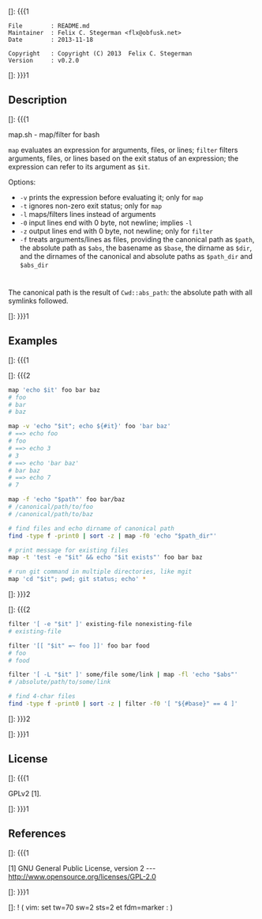[]: {{{1

    File        : README.md
    Maintainer  : Felix C. Stegerman <flx@obfusk.net>
    Date        : 2013-11-18

    Copyright   : Copyright (C) 2013  Felix C. Stegerman
    Version     : v0.2.0

[]: }}}1

## Description
[]: {{{1

  map.sh - map/filter for bash

  `map` evaluates an expression for arguments, files, or lines;
  `filter` filters arguments, files, or lines based on the exit status
  of an expression; the expression can refer to its argument as `$it`.

  Options:

  * `-v` prints the expression before evaluating it; only for `map`
  * `-t` ignores non-zero exit status; only for `map`
  * `-l` maps/filters lines instead of arguments
  * `-0` input lines end with 0 byte, not newline; implies `-l`
  * `-z` output lines end with 0 byte, not newline; only for `filter`
  * `-f` treats arguments/lines as files, providing the canonical path
    as `$path`, the absolute path as `$abs`, the basename as `$base`,
    the dirname as `$dir`, and the dirnames of the canonical and
    absolute paths as `$path_dir` and `$abs_dir`

#

  The canonical path is the result of `Cwd::abs_path`: the absolute
  path with all symlinks followed.

[]: }}}1

## Examples
[]: {{{1

[]: {{{2

```bash
map 'echo $it' foo bar baz
# foo
# bar
# baz

map -v 'echo "$it"; echo ${#it}' foo 'bar baz'
# ==> echo foo
# foo
# ==> echo 3
# 3
# ==> echo 'bar baz'
# bar baz
# ==> echo 7
# 7

map -f 'echo "$path"' foo bar/baz
# /canonical/path/to/foo
# /canonical/path/to/baz
```

```bash
# find files and echo dirname of canonical path
find -type f -print0 | sort -z | map -f0 'echo "$path_dir"'

# print message for existing files
map -t 'test -e "$it" && echo "$it exists"' foo bar baz

# run git command in multiple directories, like mgit
map 'cd "$it"; pwd; git status; echo' *
```

[]: }}}2

[]: {{{2

```bash
filter '[ -e "$it" ]' existing-file nonexisting-file
# existing-file

filter '[[ "$it" =~ foo ]]' foo bar food
# foo
# food

filter '[ -L "$it" ]' some/file some/link | map -fl 'echo "$abs"'
# /absolute/path/to/some/link
```

```bash
# find 4-char files
find -type f -print0 | sort -z | filter -f0 '[ "${#base}" == 4 ]'
```

[]: }}}2

[]: }}}1

## License
[]: {{{1

  GPLv2 [1].

[]: }}}1

## References
[]: {{{1

  [1] GNU General Public License, version 2
  --- http://www.opensource.org/licenses/GPL-2.0

[]: }}}1

[]: ! ( vim: set tw=70 sw=2 sts=2 et fdm=marker : )
